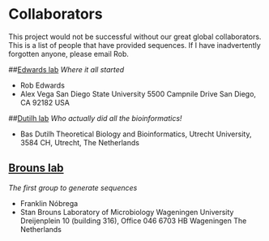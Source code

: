 # Collaborators

This project would not be successful without our great global collaborators. This is a list of people that have provided sequences. If I have inadvertently forgotten anyone, please email Rob.

##[Edwards lab](http://edwards.sdsu.edu/research)
*Where it all started*
* Rob Edwards
* Alex Vega
San Diego State University
5500 Campnile Drive
San Diego, CA 92182 
USA

##[Dutilh lab](http://tbb.bio.uu.nl/dutilh)
*Who actually did all the bioinformatics!*
* Bas Dutilh
Theoretical Biology and Bioinformatics,
Utrecht University,
3584 CH,
Utrecht,
The Netherlands

## [Brouns lab](http://www.wageningenur.nl/en/Expertise-Services/Chair-groups/Agrotechnology-and-Food-Sciences/Laboratory-of-Microbiology/Research/Themes-Microbe-Bacteriophage-interactions.htm)
*The first group to generate sequences*
* Franklin Nóbrega
* Stan Brouns
Laboratory of Microbiology
Wageningen University
Dreijenplein 10 (building 316), Office 046
6703 HB Wageningen
The Netherlands




